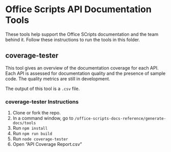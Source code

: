 # Office Scripts API Documentation Tools

These tools help support the Office SCripts documentation and the team behind it. Follow these instructions to run the tools in this folder.

## coverage-tester

This tool gives an overview of the documentation coverage for each API. Each API is assessed for documentation quality and the presence of sample code. The quality metrics are still in development.

The output of this tool is a `.csv` file.

### coverage-tester Instructions

1. Clone or fork the repo.
1. In a command window, go to `/office-scripts-docs-reference/generate-docs/tools`
1. Run `npm install`
1. Run `npm run build`
1. Run `node coverage-tester`
1. Open “API Coverage Report.csv”
